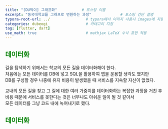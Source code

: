 ```yaml
---
title: "[DU벅이] 그래프화"           # 포스팅 이름
excerpt: "동국대학교를 그래프로 변환하는 과정"             # 포스팅 간단 설명
typora-root-url: ../                # typora에서 이미지 사용시 images에 자동 저장
categories: dubeogi                 # 카테고리 지정
tag: [flutter, dart]  
use_math: true                      # mathjax LaTeX 수식 표현 적용
---
```


## <span style = 'color: #008000'>데이터화</span>
길을 탐색하기 위해서는 학교의 모든 길을 데이터화해야 한다.  
처음에는 모든 데이터를 DB에 넣고 SQL을 활용하여 앱을 운용할 생각도 했지만<br>
DB를 구성할 경우 나중에 유지 비용이 발생했을 때 서비스를 지속할 자신이 없었다.<br>

교내의 모든 길을 찾고 그 길에 대한 여러 가중치를 데이터화하는 복잡한 과정을 거친 후  
비용 때문에 서비스를 못한다는 것은 너무나도 아쉬운 일이 될 것 같아서<br>
모든 데이터를 그냥 코드 내에 녹여내기로 했다.

## <span style = 'color: #008000'>데이터화</span>